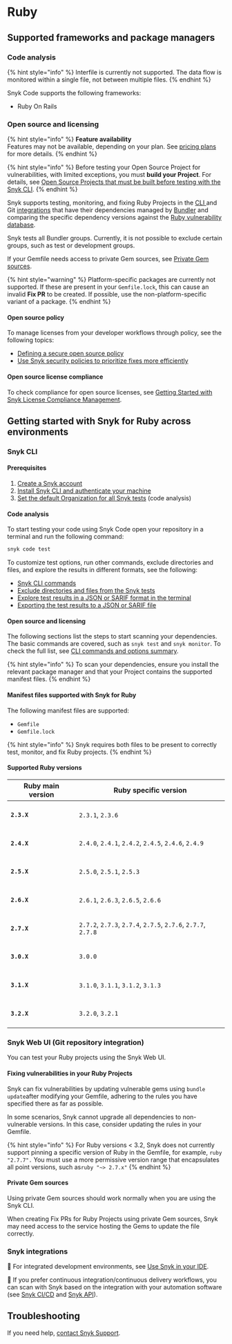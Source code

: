 # Ruby

## Supported frameworks and package managers

### Code analysis

{% hint style="info" %}
Interfile is currently not supported. The data flow is monitored within a single file, not between multiple files.
{% endhint %}

Snyk Code supports the following frameworks:

* Ruby On Rails

### Open source and licensing

{% hint style="info" %}
**Feature availability**\
Features may not be available, depending on your plan. See [pricing plans](https://snyk.io/plans/) for more details.
{% endhint %}

{% hint style="info" %}
Before testing your Open Source Project for vulnerabilities, with limited exceptions, you must **build your Project**. For details, see [Open Source Projects that must be built before testing with the Snyk CLI](../snyk-cli/scan-and-maintain-projects-using-the-cli/snyk-cli-for-open-source/open-source-projects-that-must-be-built-before-testing-with-the-snyk-cli.md).
{% endhint %}

Snyk supports testing, monitoring, and fixing Ruby Projects in the [CLI ](ruby.md#snyk-cli)and Git [integrations](ruby.md#snyk-integrations) that have their dependencies managed by [Bundler](https://bundler.io/) and comparing the specific dependency versions against the [Ruby vulnerability database](https://snyk.io/vuln?type=rubygems).

Snyk tests all Bundler groups. Currently, it is not possible to exclude certain groups, such as test or development groups.

If your Gemfile needs access to private Gem sources, see [Private Gem sources](ruby.md#private-gem-sources).

{% hint style="warning" %}
Platform-specific packages are currently not supported. If these are present in your `Gemfile.lock`, this can cause an invalid **Fix PR** to be created. If possible, use the non-platform-specific variant of a package.
{% endhint %}

#### Open source policy

To manage licenses from your developer workflows through policy, see the following topics:

* [Defining a secure open source policy](https://snyk.io/series/open-source-security/open-source-policy/)
* [Use Snyk security policies to prioritize fixes more efficiently](https://snyk.io/blog/snyk-security-policies/)

#### Open source license compliance

To check compliance for open source licenses, see [Getting Started with Snyk License Compliance Management](https://docs.snyk.io/scan-application-code/snyk-open-source/licenses/getting-started-snyk-licensing-compliance).

## Getting started with Snyk for Ruby across environments

### Snyk CLI&#x20;

#### Prerequisites

1. [Create a Snyk account](../getting-started/quickstart/create-or-log-in-to-a-snyk-account.md)
2. [Install Snyk CLI and authenticate your machine](../snyk-cli/getting-started-with-the-snyk-cli.md#install-the-snyk-cli-and-authenticate-your-machine)
3. [Set the default Organization for all Snyk tests](../snyk-cli/scan-and-maintain-projects-using-the-cli/snyk-cli-for-snyk-code/set-the-snyk-organization-for-the-cli-tests.md) (code analysis)

#### Code analysis

To start testing your code using Snyk Code open your repository in a terminal and run the following  command:

```javascript
snyk code test
```

To customize test options, run other commands, exclude directories and files, and explore the results in different formats, see the following:

* [Snyk CLI commands](../snyk-cli/commands/#available-commands)
* [Exclude directories and files from the Snyk tests](../snyk-cli/scan-and-maintain-projects-using-the-cli/snyk-cli-for-snyk-code/exclude-directories-and-files-from-snyk-code-cli-tests.md)
* [Explore test results in a JSON or SARIF format in the terminal](../snyk-cli/scan-and-maintain-projects-using-the-cli/snyk-cli-for-snyk-code/view-snyk-code-cli-results.md#output-test-results)
* [Exporting the test results to a JSON or SARIF file](../snyk-cli/scan-and-maintain-projects-using-the-cli/snyk-cli-for-snyk-code/view-snyk-code-cli-results.md#export-test-results)

#### Open source and licensing

The following sections list the steps to start scanning your dependencies. The basic commands are covered, such as `snyk test` and `snyk monitor`. To check the full list, see [CLI commands and options summary](../snyk-cli/cli-commands-and-options-summary.md).

{% hint style="info" %}
To scan your dependencies, ensure you install the relevant package manager and that your Project contains the supported manifest files.
{% endhint %}

#### Manifest files supported with Snyk for Ruby

The following manifest files are supported:

* `Gemfile`
* `Gemfile.lock`

{% hint style="info" %}
Snyk requires both files to be present to correctly test, monitor, and fix Ruby projects.
{% endhint %}

#### Supported Ruby versions

| Ruby main version           | Ruby specific version                                         |
| --------------------------- | ------------------------------------------------------------- |
| <h4><code>2.3.X</code></h4> | `2.3.1`, `2.3.6`                                              |
| <h4><code>2.4.X</code></h4> | `2.4.0`, `2.4.1`, `2.4.2`, `2.4.5`, `2.4.6`, `2.4.9`          |
| <h4><code>2.5.X</code></h4> | `2.5.0`, `2.5.1`, `2.5.3`                                     |
| <h4><code>2.6.X</code></h4> | `2.6.1`, `2.6.3`, `2.6.5`, `2.6.6`                            |
| <h4><code>2.7.X</code></h4> | `2.7.2`, `2.7.3`, `2.7.4`, `2.7.5`, `2.7.6`, `2.7.7`, `2.7.8` |
| <h4><code>3.0.X</code></h4> | `3.0.0`                                                       |
| <h4><code>3.1.X</code></h4> | `3.1.0`, `3.1.1`, `3.1.2`, `3.1.3`                            |
| <h4><code>3.2.X</code></h4> | `3.2.0`, `3.2.1`                                              |

### Snyk Web UI (Git repository integration)

You can test your Ruby projects using the Snyk Web UI.&#x20;

#### Fixing vulnerabilities in your Ruby Projects

Snyk can fix vulnerabilities by updating vulnerable gems using `bundle update`after modifying your Gemfile, adhering to the rules you have specified there as far as possible.

In some scenarios, Snyk cannot upgrade all dependencies to non-vulnerable versions. In this case, consider updating the rules in your Gemfile.

{% hint style="info" %}
For Ruby versions < 3.2, Snyk does not currently support pinning a specific version of Ruby in the Gemfile, for example, `ruby "2.7.7".` You must use a more permissive version range that encapsulates all point versions, such as`ruby "~> 2.7.x"`
{% endhint %}

#### **Private Gem sources**

Using private Gem sources should work normally when you are using the Snyk CLI.

When creating Fix PRs for Ruby Projects using private Gem sources, Snyk may need access to the service hosting the Gems to update the file correctly.

### Snyk integrations&#x20;

:link: For integrated development environments, see [Use Snyk in your IDE](../scm-ide-and-ci-cd-workflow-and-integrations/use-snyk-in-your-ide/).

:link: If you prefer continuous integration/continuous delivery workflows, you can scan with Snyk based on the integration with your automation software (see [Snyk CI/CD](../scm-ide-and-ci-cd-workflow-and-integrations/snyk-ci-cd-integrations/) and [Snyk API](../snyk-api/)).

## Troubleshooting

If you need help, [contact Snyk Support](https://support.snyk.io/hc/en-us).&#x20;

